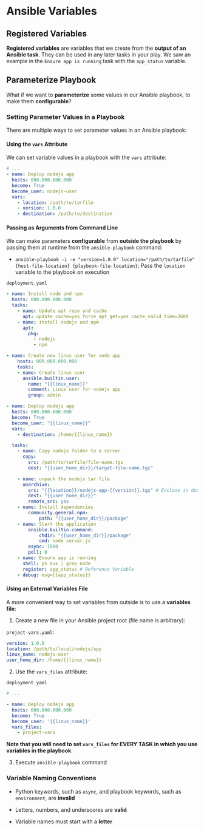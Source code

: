 # Ansible Variables

## Registered Variables

**Registered variables** are variables that we create from the **output of an
Ansible task**. They can be used in any later tasks in your play. We saw an
example in the `Ensure app is running` task with the `app_status` variable.

## Parameterize Playbook

What if we want to **parameterize** some values in our Ansible playbook, to make
them **configurable**?

### Setting Parameter Values in a Playbook

There are multiple ways to set parameter values in an Ansible playbook:

#### Using the `vars` Attribute

We can set variable values in a playbook with the `vars` attribute:

```yaml
# ...
- name: Deploy nodejs app
  hosts: 000.000.000.000
  become: True
  become_user: nodejs-user
  vars:
    - location: /path/to/tarfile
    - version: 1.0.0
    - destination: /path/to/destination
```

#### Passing as Arguments from Command Line

We can make parameters **configurable** from **outside the playbook** by passing
them at runtime from the `ansible-playbook` command:

- `ansible-playbook -i -e "version=1.0.0" location="/path/to/tarfile" {host-file-location} {playbook-file-location}`:
  Pass the `location` variable to the playbook on execution

`deployment.yaml`

```yaml
- name: Install node and npm
  hosts: 000.000.000.000
  tasks:
    - name: Update apt repo and cache
      apt: update_cache=yes force_apt_get=yes cache_valid_time=3600
    - name: install nodejs and npm
      apt:
        pkg:
          - nodejs
          - npm

- name: Create new linux user for node app
    hosts: 000.000.000.000
    tasks:
    - name: Create linux user
      ansible.builtin.user:
        name: "{{linux_name}}"
        comment: Linux user for nodejs app
        group: admin

- name: Deploy nodejs app
  hosts: 000.000.000.000
  become: True
  become_user: "{{linux_name}}"
  vars:
    - destination: /home/{{linux_name}}

  tasks:
    - name: Copy nodejs folder to a server
      copy:
        src: /path/to/tarfile/file-name.tgz
        dest: "{{user_home_dir}}/target-file-name.tgz"

    - name: unpack the nodejs tar file
      unarchive:
        src: "{{location}}/nodejs-app-{{version}}.tgz" # Enclose in double quotes to distinguish variables from dictionaries AFTER ":"
        dest: "{{user_home_dir}}"
        remote_src: yes
    - name: Install dependencies
        community.general.npm:
            path: "{{user_home_dir}}/package"
    - name: Start the application
        ansible.builtin.command:
            chdir: "{{user_home_dir}}/package"
            cmd: node server.js
        async: 1000
        poll: 0
    - name: Ensure app is running
      shell: ps aux | grep node
      register: app_status # Reference Variable
    - debug: msg={{app_status}}
```

#### Using an External Variables File

A more convenient way to set variables from outside is to use a **variables
file**:

1. Create a new file in your Ansible project root (file name is arbitrary):

`project-vars.yaml`:

```yaml
version: 1.0.0
location: /path/to/local/nodejs/app
linux_name: nodejs-user
user_home_dir: /home/{{linux_name}}
```

2. Use the `vars_files` attribute:

`deployment.yaml`

```yaml
# ...

- name: Deploy nodejs app
  hosts: 000.000.000.000
  become: True
  become_user: '{{linux_name}}'
  vars_files:
    - project-vars
```

**Note that you will need to set `vars_files` for EVERY TASK in which you use
variables in the playbook**.

3. Execute `ansible-playbook` command

### Variable Naming Conventions

- Python keywords, such as `async`, and playbook keywords, such as
  `environment`, are **invalid**

- Letters, numbers, and underscores are **valid**

- Variable names must start with a **letter**
